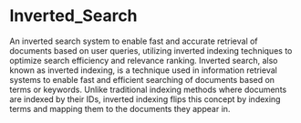 # Inverted_Search
An inverted search system to enable fast and accurate retrieval of documents based on user queries, utilizing inverted indexing techniques to optimize search efficiency and relevance ranking. Inverted search, also known as inverted indexing, is a technique used in information retrieval systems to enable fast and efficient searching of documents based on terms or keywords. Unlike traditional indexing methods where documents are indexed by their IDs, inverted indexing flips this concept by indexing terms and mapping them to the documents they appear in.
